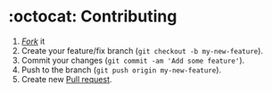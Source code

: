 # :octocat: Contributing

1. [_Fork_][fork] it
2. Create your feature/fix branch (`git checkout -b my-new-feature`).
3. Commit your changes (`git commit -am 'Add some feature'`).
4. Push to the branch (`git push origin my-new-feature`).
5. Create new [Pull request][pull_request].


<!-- project links -->

[fork]: https://github.com/adriancmiranda/Proto/fork "Fork it"
[pull_request]: https://github.com/adriancmiranda/Proto/compare "Pull request"
[issue_tracker]: http://github.com/adriancmiranda/Proto/issues "Issue tracker"
